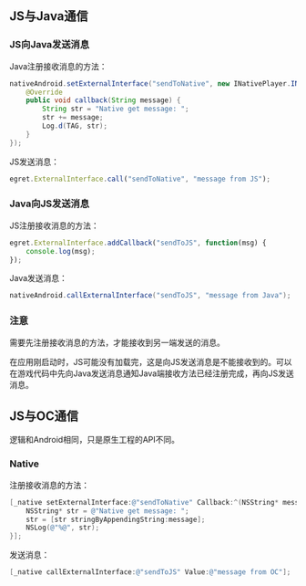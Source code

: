 ## JS与Java通信

### JS向Java发送消息

Java注册接收消息的方法：

```java
nativeAndroid.setExternalInterface("sendToNative", new INativePlayer.INativeInterface() {
    @Override
    public void callback(String message) {
        String str = "Native get message: ";
        str += message;
        Log.d(TAG, str);
    }
});
```

JS发送消息：

```javascript
egret.ExternalInterface.call("sendToNative", "message from JS");
```

### Java向JS发送消息

JS注册接收消息的方法：

```javascript
egret.ExternalInterface.addCallback("sendToJS", function(msg) {
    console.log(msg);
});
```

Java发送消息：

```java
nativeAndroid.callExternalInterface("sendToJS", "message from Java");
```

### 注意
需要先注册接收消息的方法，才能接收到另一端发送的消息。

在应用刚启动时，JS可能没有加载完，这是向JS发送消息是不能接收到的。可以在游戏代码中先向Java发送消息通知Java端接收方法已经注册完成，再向JS发送消息。

## JS与OC通信

逻辑和Android相同，只是原生工程的API不同。

### Native

注册接收消息的方法：

```objective-c
[_native setExternalInterface:@"sendToNative" Callback:^(NSString* message) {
    NSString* str = @"Native get message: ";
    str = [str stringByAppendingString:message];
    NSLog(@"%@", str);
}];
```

发送消息：

```objective-c
[_native callExternalInterface:@"sendToJS" Value:@"message from OC"];
```
